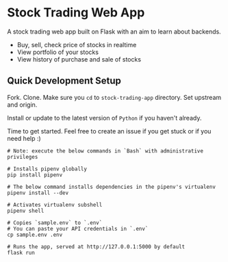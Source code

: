# Stock Trading Web App
A stock trading web app built on Flask with an aim to learn about backends. 

- Buy, sell, check price of stocks in realtime
- View portfolio of your stocks
- View history of purchase and sale of stocks

## Quick Development Setup

Fork. Clone. Make sure you `cd` to `stock-trading-app` directory. Set upstream and origin.

Install or update to the latest version of `Python` if you haven't already.

Time to get started. Feel free to create an issue if you get stuck or if you need help :)

```
# Note: execute the below commands in `Bash` with administrative privileges

# Installs pipenv globally
pip install pipenv

# The below command installs dependencies in the pipenv's virtualenv
pipenv install --dev

# Activates virtualenv subshell
pipenv shell

# Copies `sample.env` to `.env`
# You can paste your API credentials in `.env`
cp sample.env .env

# Runs the app, served at http://127.0.0.1:5000 by default
flask run
```
